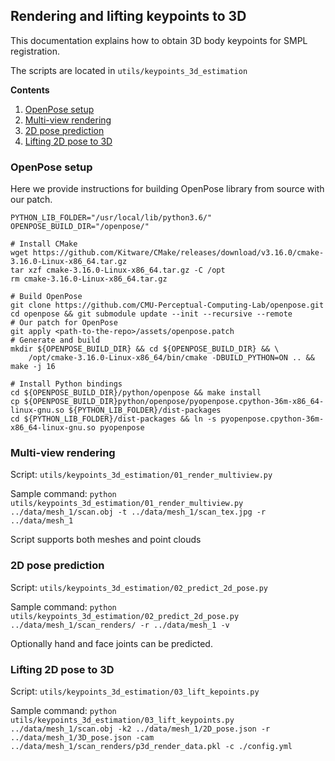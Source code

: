 
## Rendering and lifting keypoints to 3D
This documentation explains how to obtain 3D body keypoints for SMPL registration.

The scripts are located in ```utils/keypoints_3d_estimation```

**Contents**
1. [OpenPose setup](#openpose-setup)
1. [Multi-view rendering](#multi-view-rendering)
1. [2D pose prediction](#2d-pose-prediction)
1. [Lifting 2D pose to 3D](#lifting-2d-pose-to-3d)

### OpenPose setup
Here we provide instructions for building OpenPose library from source with our patch.

```
PYTHON_LIB_FOLDER="/usr/local/lib/python3.6/"
OPENPOSE_BUILD_DIR="/openpose/"

# Install CMake
wget https://github.com/Kitware/CMake/releases/download/v3.16.0/cmake-3.16.0-Linux-x86_64.tar.gz
tar xzf cmake-3.16.0-Linux-x86_64.tar.gz -C /opt
rm cmake-3.16.0-Linux-x86_64.tar.gz

# Build OpenPose
git clone https://github.com/CMU-Perceptual-Computing-Lab/openpose.git
cd openpose && git submodule update --init --recursive --remote
# Our patch for OpenPose
git apply <path-to-the-repo>/assets/openpose.patch
# Generate and build
mkdir ${OPENPOSE_BUILD_DIR} && cd ${OPENPOSE_BUILD_DIR} && \
    /opt/cmake-3.16.0-Linux-x86_64/bin/cmake -DBUILD_PYTHON=ON .. && make -j 16

# Install Python bindings
cd ${OPENPOSE_BUILD_DIR}/python/openpose && make install
cp ${OPENPOSE_BUILD_DIR}python/openpose/pyopenpose.cpython-36m-x86_64-linux-gnu.so ${PYTHON_LIB_FOLDER}/dist-packages
cd ${PYTHON_LIB_FOLDER}/dist-packages && ln -s pyopenpose.cpython-36m-x86_64-linux-gnu.so pyopenpose
```

### Multi-view rendering
Script: ```utils/keypoints_3d_estimation/01_render_multiview.py```

Sample command:
```python utils/keypoints_3d_estimation/01_render_multiview.py ../data/mesh_1/scan.obj -t ../data/mesh_1/scan_tex.jpg -r ../data/mesh_1```

Script supports both meshes and point clouds

### 2D pose prediction
Script: ```utils/keypoints_3d_estimation/02_predict_2d_pose.py```

Sample command: ```python utils/keypoints_3d_estimation/02_predict_2d_pose.py ../data/mesh_1/scan_renders/ -r ../data/mesh_1 -v```

Optionally hand and face joints can be predicted. 

### Lifting 2D pose to 3D
Script: ```utils/keypoints_3d_estimation/03_lift_kepoints.py```

Sample command: ```python utils/keypoints_3d_estimation/03_lift_keypoints.py ../data/mesh_1/scan.obj -k2 ../data/mesh_1/2D_pose.json -r ../data/mesh_1/3D_pose.json -cam ../data/mesh_1/scan_renders/p3d_render_data.pkl -c ./config.yml```
